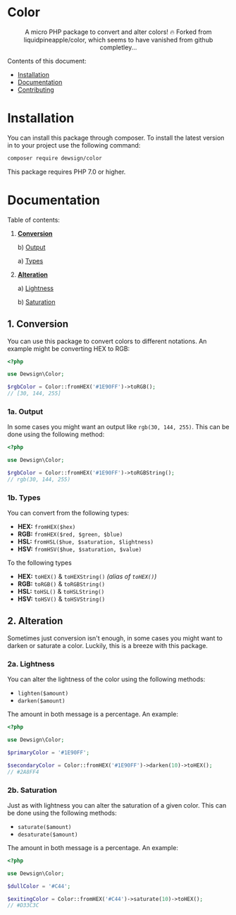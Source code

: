 # Color

<p align="center">
A micro PHP package to convert and alter colors! 🔥
Forked from liquidpineapple/color, which seems to have vanished from github completley...
</p>

Contents of this document:

* [Installation](#installation)
* [Documentation](#documentation)
* [Contributing](#contributing)

# Installation

You can install this package through composer. To install the latest version in to your project use the following command:

```bash
composer require dewsign/color
```

This package requires PHP 7.0 or higher.

# Documentation

Table of contents:

1. [**Conversion**](#1-conversion)

    b) [Output](#1a-output)

    a) [Types](#1b-types)


2. [**Alteration**](#2-alteration)

    a) [Lightness](#2a-lightness)

    b) [Saturation](#2b-saturation)


## 1. Conversion

You can use this package to convert colors to different notations. An example might be converting HEX to RGB:

```php
<?php

use Dewsign\Color;

$rgbColor = Color::fromHEX('#1E90FF')->toRGB();
// [30, 144, 255]
```

### 1a. Output

In some cases you might want an output like `rgb(30, 144, 255)`. This can be done using the following method:

```php
<?php

use Dewsign\Color;

$rgbColor = Color::fromHEX('#1E90FF')->toRGBString();
// rgb(30, 144, 255)
```

### 1b. Types

You can convert from the following types:

* **HEX:** `fromHEX($hex)`
* **RGB:** `fromHEX($red, $green, $blue)`
* **HSL:** `fromHSL($hue, $saturation, $lightness)`
* **HSV:** `fromHSV($hue, $saturation, $value)`

To the following types

* **HEX:** `toHEX()` & `toHEXString()` _(alias of `toHEX()`)_
* **RGB:** `toRGB()` & `toRGBString()`
* **HSL:** `toHSL()` & `toHSLString()`
* **HSV:** `toHSV()` & `toHSVString()`

## 2. Alteration

Sometimes just conversion isn't enough, in some cases you might want to darken or saturate a color. Luckily, this is a breeze with this package.

### 2a. Lightness

You can alter the lightness of the color using the following methods:

* `lighten($amount)`
* `darken($amount)`

The amount in both message is a percentage. An example:

```php
<?php

use Dewsign\Color;

$primaryColor = '#1E90FF';

$secondaryColor = Color::fromHEX('#1E90FF')->darken(10)->toHEX();
// #2A8FF4

```

### 2b. Saturation

Just as with lightness you can alter the saturation of a given color. This can be done using the following methods:

* `saturate($amount)`
* `desaturate($amount)`

The amount in both message is a percentage. An example:

```php
<?php

use Dewsign\Color;

$dullColor = '#C44';

$exitingColor = Color::fromHEX('#C44')->saturate(10)->toHEX();
// #D33C3C

```
